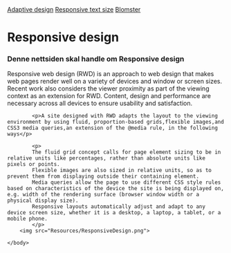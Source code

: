 <!doctype=html>
<html>
    <head>
        <title>Hovedside</title>
        <link href="css/Style.css" rel="stylesheet" type="text/css">
    </head>
    <body>
        <a href="Web/Adaptive.html">Adaptive design</a>
        <a href="Web/Teknikk1.html">Responsive text size</a>
        <a href="Web/Teknikk2.html">Blomster</a>
        <h1>Responsive design</h1>
        <h3>Denne nettsiden skal handle om Responsive design</h3>
            <p>Responsive web design (RWD) is an approach to web design that makes web pages render well on a variety of devices and window or screen sizes. Recent work also considers the viewer proximity as part of the viewing context as an extension for RWD. Content, design and performance are necessary across all devices to ensure usability and satisfaction.</p>
           
            <p>A site designed with RWD adapts the layout to the viewing environment by using fluid, proportion-based grids,flexible images,and CSS3 media queries,an extension of the @media rule, in the following ways</p>
            
            <p>
            The fluid grid concept calls for page element sizing to be in relative units like percentages, rather than absolute units like pixels or points.
            Flexible images are also sized in relative units, so as to prevent them from displaying outside their containing element.
            Media queries allow the page to use different CSS style rules based on characteristics of the device the site is being displayed on, e.g. width of the rendering surface (browser window width or a physical display size).
            Responsive layouts automatically adjust and adapt to any device screen size, whether it is a desktop, a laptop, a tablet, or a mobile phone.
            </p>
        <img src="Resources/ResponsiveDesign.png">  
        
    </body>
</html>
